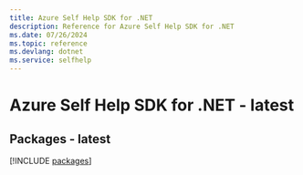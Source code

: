 ```yaml
---
title: Azure Self Help SDK for .NET
description: Reference for Azure Self Help SDK for .NET
ms.date: 07/26/2024
ms.topic: reference
ms.devlang: dotnet
ms.service: selfhelp
---
```

# Azure Self Help SDK for .NET - latest
## Packages - latest
[!INCLUDE [packages](self-help-index.md)]